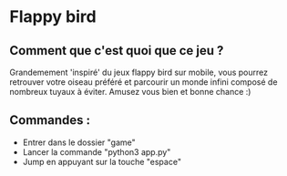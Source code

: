 # Flappy bird

## Comment que c'est quoi que ce jeu ? 

Grandemement 'inspiré' du jeux flappy bird sur mobile, vous pourrez retrouver votre oiseau préféré et parcourir un monde infini composé de nombreux tuyaux à éviter. Amusez vous bien et bonne chance :)

## Commandes :

- Entrer dans le dossier "game"
- Lancer la commande "python3 app.py"
- Jump en appuyant sur la touche "espace"
